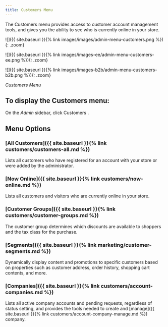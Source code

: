 ```yaml
---
title: Customers Menu
---
```


The Customers menu provides access to customer account management tools, and gives you the ability to see who is currently online in your store.

<!--{% if "Default.CE Only" contains site.edition %}-->
![]({{ site.baseurl }}{% link images/images/admin-menu-customers.png %}){: .zoom}
<!--{% endif %}-->
<!--{% if "Default.EE Only" contains site.edition %}-->
![]({{ site.baseurl }}{% link images/images-ee/admin-menu-customers-ee.png %}){: .zoom}
<!--{% endif %}-->
<!--{% if "Default.B2B Only" contains site.edition %}-->
![]({{ site.baseurl }}{% link images/images-b2b/admin-menu-customers-b2b.png %}){: .zoom}
<!--{% endif %}-->
_Customers Menu_

## To display the Customers menu:

On the _Admin_ sidebar, click <span class="btn">Customers </span>.

## Menu Options

### [All Customers]({{ site.baseurl }}{% link customers/customers-all.md %})

Lists all customers who have registered for an account with your store or were added by the administrator.

### [Now Online]({{ site.baseurl }}{% link customers/now-online.md %})

Lists all customers and visitors who are currently online in your store.

### [Customer Groups]({{ site.baseurl }}{% link customers/customer-groups.md %})

The customer group determines which discounts are available to shoppers and the tax class for the purchase.

<!--{% if "Default.EE-B2B" contains site.edition %}-->
### [Segments]({{ site.baseurl }}{% link marketing/customer-segments.md %})

Dynamically display content and promotions to specific customers based on properties such as customer address, order history, shopping cart contents, and more.

<!--{% endif %}-->
<!--{% if "Default.B2B Only" contains site.edition %}-->
### [Companies]({{ site.baseurl }}{% link customers/account-companies.md %})

Lists all active company accounts and pending requests, regardless of status setting, and provides the tools needed to create and [manage]({{ site.baseurl }}{% link customers/account-company-manage.md %}) company.

<!--{% endif %}-->